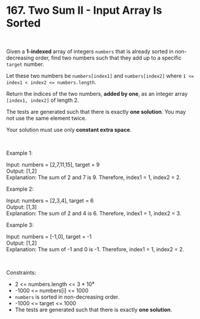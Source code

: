 # 167. Two Sum II - Input Array Is Sorted

<br>  

Given a **1-indexed** array of integers `numbers` that is already sorted in non-decreasing order, find two numbers such that they add up to a specific `target` number.

Let these two numbers be `numbers[index1]` and `numbers[index2]` where `1 <= index1 < index2 <= numbers.length`.

Return the indices of the two numbers, **added by one**, as an integer array `[index1, index2]` of length 2.

The tests are generated such that there is exactly **one solution**. You may not use the same element twice.

Your solution must use only **constant extra space**.

<br>  

Example 1:

Input: numbers = \[2,7,11,15], target = 9 <br>
Output: \[1,2] <br>
Explanation: The sum of 2 and 7 is 9. Therefore, index1 = 1, index2 = 2.

Example 2:

Input: numbers = \[2,3,4], target = 6 <br>
Output: \[1,3] <br>
Explanation: The sum of 2 and 4 is 6. Therefore, index1 = 1, index2 = 3.

Example 3:

Input: numbers = \[-1,0], target = -1 <br>
Output: \[1,2] <br>
Explanation: The sum of -1 and 0 is -1. Therefore, index1 = 1, index2 = 2.

<br>  

Constraints:

* 2 <= numbers.length <= 3 \* 10⁴
* -1000 <= numbers\[i] <= 1000
* `numbers` is sorted in non-decreasing order.
* -1000 <= target <= 1000
* The tests are generated such that there is exactly **one solution**.